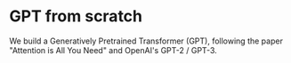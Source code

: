 # GPT from scratch
 We build a Generatively Pretrained Transformer (GPT), following the paper "Attention is All You Need" and OpenAI's GPT-2 / GPT-3.
